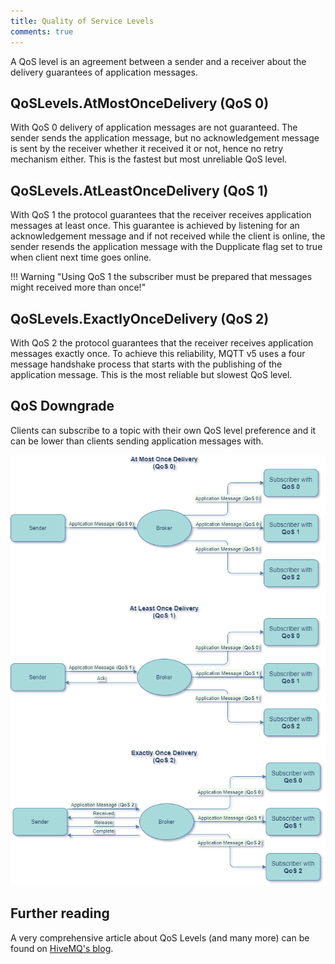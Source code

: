 ```yaml
---
title: Quality of Service Levels
comments: true
---
```


A QoS level is an agreement between a sender and a receiver about the delivery guarantees of application messages.

## QoSLevels.AtMostOnceDelivery (QoS 0)

With QoS 0 delivery of application messages are not guaranteed. The sender sends the application message, but no acknowledgement message is sent by the receiver whether it received it or not, hence no retry mechanism either.
This is the fastest but most unreliable QoS level.

## QoSLevels.AtLeastOnceDelivery (QoS 1)

With QoS 1 the protocol guarantees that the receiver receives application messages at least once. 
This guarantee is achieved by listening for an acknowledgement message and if not received while the client is online, the sender resends the application message with the Dupplicate flag set to true when client next time goes online.

!!! Warning "Using QoS 1 the subscriber must be prepared that messages might received more than once!"

## QoSLevels.ExactlyOnceDelivery (QoS 2)

With QoS 2 the protocol guarantees that the receiver receives application messages exactly once.
To achieve this reliability, MQTT v5 uses a four message handshake process that starts with the publishing of the application message. This is the most reliable but slowest QoS level.

## QoS Downgrade

Clients can subscribe to a topic with their own QoS level preference and it can be lower than clients sending application messages with.

![QoS](media/QoS.drawio.png)

## Further reading

A very comprehensive article about QoS Levels (and many more) can be found on [HiveMQ's blog](https://www.hivemq.com/blog/mqtt-essentials-part-6-mqtt-quality-of-service-levels/).